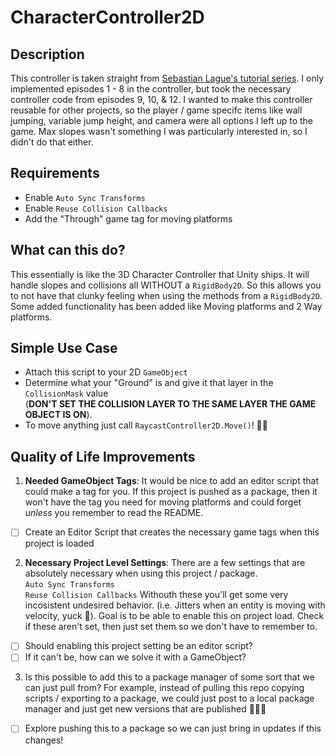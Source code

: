 # CharacterController2D

## Description
This controller is taken straight from [Sebastian Lague's tutorial series](https://youtube.com/playlist?list=PLFt_AvWsXl0f0hqURlhyIoAabKPgRsqjz). I only implemented episodes 1 - 8 in the controller, but took the necessary controller code from episodes 9, 10, & 12. I wanted to make this controller reusable for other projects, so the player / game specifc items like wall jumping, variable jump height, and camera were all options I left up to the game. Max slopes wasn't something I was particularly interested in, so I didn't do that either.

## Requirements
- Enable `Auto Sync Transforms`
- Enable `Reuse Collision Callbacks`
- Add the "Through" game tag for moving platforms

## What can this do?
This essentially is like the 3D Character Controller that Unity ships. It will handle slopes and collisions all WITHOUT a `RigidBody2D`. So this allows you to not have that clunky feeling when using the methods from a `RigidBody2D`. Some added functionality has been added like Moving platforms and 2 Way platforms. 

## Simple Use Case
- Attach this script to your 2D `GameObject`
- Determine what your "Ground" is and give it that layer in the `CollisionMask` value <br/>(**__DON'T SET THE COLLISION LAYER TO THE SAME LAYER THE GAME OBJECT IS ON__**).
- To move anything just call `RaycastController2D.Move()`! 👏🏿


## Quality of Life Improvements
1. **Needed GameObject Tags**: It would be nice to add an editor script that could make a tag for you. If this project is pushed as a package, then it won't have the tag you need for moving platforms and could forget _unless_ you remember to read the README.
- [ ] Create an Editor Script that creates the necessary game tags when this project is loaded
2. **Necessary Project Level Settings**: There are a few settings that are absolutely necessary when using this project / package. 
<br/> `Auto Sync Transforms`
<br/> `Reuse Collision Callbacks`
Withouth these you'll get some very incosistent undesired behavior. (i.e. Jitters when an entity is moving with velocity, yuck 🤮). Goal is to be able to enable this on project load. Check if these aren't set, then just set them so we don't have to remember to. 
- [ ] Should enabling this project setting be an editor script?
- [ ] If it can't be, how can we solve it with a GameObject?
3. Is this possible to add this to a package manager of some sort that we can just pull from? For example, instead of pulling this repo copying scripts / exporting to a package, we could just post to a local package manager and just get new versions that are published 🤷🏿‍♂️
- [ ] Explore pushing this to a package so we can just bring in updates if this changes!
